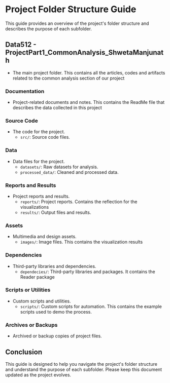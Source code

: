 # Project Folder Structure Guide

This guide provides an overview of the project's folder structure and describes the purpose of each subfolder.

## Data512 - ProjectPart1_CommonAnalysis_ShwetaManjunath
- The main project folder. This contains all the articles, codes and artifacts related to the common analysis section of our project

### Documentation
- Project-related documents and notes. This contains the ReadMe file that describes the data collected in this project

### Source Code
- The code for the project.
   - `src/`: Source code files.

### Data
- Data files for the project.
   - `datasets/`: Raw datasets for analysis.
   - `processed_data/`: Cleaned and processed data.

### Reports and Results
- Project reports and results.
   - `reports/`: Project reports. Contains the reflection for the visualizations
   - `results/`: Output files and results.

### Assets
- Multimedia and design assets.
   - `images/`: Image files. This contains the visualization results

### Dependencies
- Third-party libraries and dependencies.
   - `dependecies/`: Third-party libraries and packages. It contains the Reader package

### Scripts or Utilities
- Custom scripts and utilities.
   - `scripts/`: Custom scripts for automation. This contains the example scripts used to demo the process.

### Archives or Backups
- Archived or backup copies of project files.


## Conclusion
This guide is designed to help you navigate the project's folder structure and understand the purpose of each subfolder. Please keep this document updated as the project evolves.

